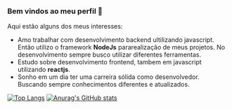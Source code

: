 ### Bem vindos ao meu perfil 👋

Aqui estão alguns dos meus interesses:

* Amo trabalhar com desenvolvimento backend ultilizando javascript. Então utilizo o framework **NodeJs** pararealização de meus projetos. No desenvolvimento sempre busco utilizar diferentes ferramentas.
* Estudo sobre desenvolvimento frontend, tambem em javascript utilizando **reactjs**.
* Sonho em um dia ter uma carreira sólida como desenvolvedor. Buscando sempre conhecimentos diferentes e atualizados.

[![Top Langs](https://github-readme-stats.vercel.app/api/top-langs/?username=edersonrdg&layout=compact&theme=dark)](https://github.com/edersonrdg/github-readme-stats)
[![Anurag's GitHub stats](https://github-readme-stats.vercel.app/api?username=edersonrdg&show_icons=true&theme=dark)](https://github.com/edersonrdg/github-readme-stats)
<!--
**edersonrdg/edersonrdg** is a ✨ _special_ ✨ repository because its `README.md` (this file) appears on your GitHub profile.

Here are some ideas to get you started:

- 🔭 I’m currently working on ...
- 🌱 I’m currently learning ...
- 👯 I’m looking to collaborate on ...
- 🤔 I’m looking for help with ...
- 💬 Ask me about ...
- 📫 How to reach me: ...
- 😄 Pronouns: ...
- ⚡ Fun fact: ...
-->
